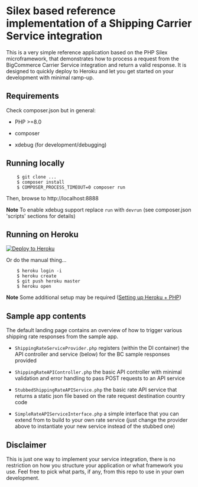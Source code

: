 # Silex based reference implementation of a Shipping Carrier Service integration

This is a very simple reference application based on the PHP Silex microframework, that demonstrates how to process a request from the BigCommerce Carrier Service integration and return a valid response.
It is designed to quickly deploy to Heroku and let you get started on your development with minimal ramp-up.

## Requirements

Check composer.json but in general:

- PHP >=8.0

- composer

- xdebug (for development/debugging)

## Running locally

```
    $ git clone ...
    $ composer install
    $ COMPOSER_PROCESS_TIMEOUT=0 composer run
```

Then, browse to http://localhost:8888

**Note** To enable xdebug support replace `run` with `devrun` (see composer.json 'scripts' sections for details)

## Running on Heroku

[![Deploy to Heroku](https://www.herokucdn.com/deploy/button.png)](https://heroku.com/deploy)

Or do the manual thing...

```
    $ heroku login -i
    $ heroku create
    $ git push heroku master
    $ heroku open
```
 
**Note** Some additional setup may be required ([Setting up Heroku + PHP](https://devcenter.heroku.com/articles/getting-started-with-php))



## Sample app contents

The default landing page contains an overview of how to trigger various shipping rate responses from the sample app.


- `ShippingRateServiceProvider.php` registers (within the DI container) the API controller and service (below) for the BC sample responses provided

- `ShippingRateAPIController.php` the basic API controller with minimal validation and error handling to pass POST requests to an API service

- `StubbedShippingRateAPIService.php` the basic rate API service that returns a static json file based on the rate request destination country code

- `SimpleRateAPIServiceInterface.php` a simple interface that you can extend from to build to your own rate service (just change the provider above to instantiate your new service instead of the stubbed one)


## Disclaimer

This is just one way to implement your service integration, there is no restriction on how you structure your application or what framework you use. 
Feel free to pick what parts, if any, from this repo to use in your own development.
